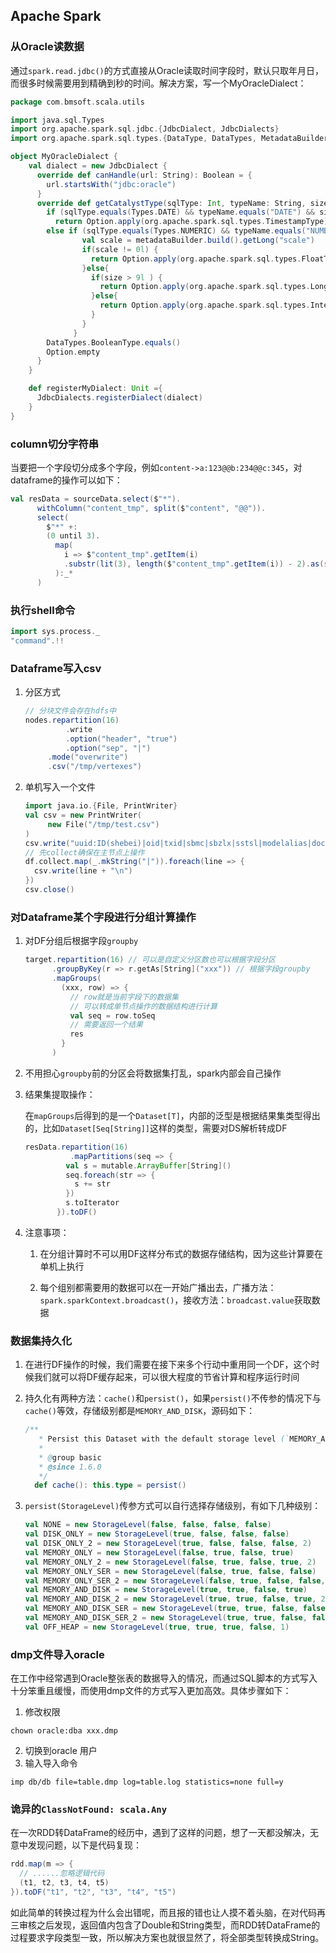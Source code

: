 ## Apache Spark

### 从Oracle读数据

通过`spark.read.jdbc()`的方式直接从Oracle读取时间字段时，默认只取年月日，而很多时候需要用到精确到秒的时间。解决方案，写一个MyOracleDialect：

```scala
package com.bmsoft.scala.utils

import java.sql.Types
import org.apache.spark.sql.jdbc.{JdbcDialect, JdbcDialects}
import org.apache.spark.sql.types.{DataType, DataTypes, MetadataBuilder}

object MyOracleDialect {
    val dialect = new JdbcDialect {
      override def canHandle(url: String): Boolean = {
        url.startsWith("jdbc:oracle")
      }
      override def getCatalystType(sqlType: Int, typeName: String, size: Int, metadataBuilder: MetadataBuilder): Option[DataType] = {
        if (sqlType.equals(Types.DATE) && typeName.equals("DATE") && size == 0)
          return Option.apply(org.apache.spark.sql.types.TimestampType)
        else if (sqlType.equals(Types.NUMERIC) && typeName.equals("NUMBER") ){
                val scale = metadataBuilder.build().getLong("scale")
                if(scale != 0l) {
                  return Option.apply(org.apache.spark.sql.types.FloatType)
                }else{
                  if(size > 9l ) {
                    return Option.apply(org.apache.spark.sql.types.LongType)
                  }else{
                    return Option.apply(org.apache.spark.sql.types.IntegerType)
                  }
                }
              }
        DataTypes.BooleanType.equals()
        Option.empty
      }
    }

    def registerMyDialect: Unit ={
      JdbcDialects.registerDialect(dialect)
    }
}

```

### column切分字符串

当要把一个字段切分成多个字段，例如`content->a:123@@b:234@@c:345`，对dataframe的操作可以如下：

```scala
val resData = sourceData.select($"*").
      withColumn("content_tmp", split($"content", "@@")).
      select(
        $"*" +:
        (0 until 3).
          map(
            i => $"content_tmp".getItem(i)
            .substr(lit(3), length($"content_tmp".getItem(i)) - 2).as(s"C${i+1}")
          ):_*
      )
```

### 执行shell命令

```scala
import sys.process._
"command".!!
```

### Dataframe写入csv

1. 分区方式

   ```scala
   // 分块文件会存在hdfs中
   nodes.repartition(16)
   			.write
   			.option("header", "true")
   			.option("sep", "|")
       	.mode("overwrite")
       	.csv("/tmp/vertexes")
   ```

2. 单机写入一个文件

   ```scala
   import java.io.{File, PrintWriter}
   val csv = new PrintWriter(
   		new File("/tmp/test.csv")
   )
   csv.write("uuid:ID(shebei)|oid|txid|sbmc|sbzlx|sstsl|modelalias|documentname|c1|c2|c3" + "\n")
   // 先collect确保在主节点上操作
   df.collect.map(_.mkString("|")).foreach(line => {
     csv.write(line + "\n")
   })
   csv.close()
   ```


### 对Dataframe某个字段进行分组计算操作

1. 对DF分组后根据字段`groupby`

   ```scala
   target.repartition(16) // 可以是自定义分区数也可以根据字段分区
         .groupByKey(r => r.getAs[String]("xxx")) // 根据字段groupby
         .mapGroups(
           (xxx, row) => {
             // row就是当前字段下的数据集
             // 可以转成单节点操作的数据结构进行计算
             val seq = row.toSeq
             // 需要返回一个结果
             res
           }
         )
   ```

2. 不用担心`groupby`前的分区会将数据集打乱，spark内部会自己操作

3. 结果集提取操作：

   在`mapGroups`后得到的是一个`Dataset[T]`，内部的泛型是根据结果集类型得出的，比如`Dataset[Seq[String]]`这样的类型，需要对DS解析转成DF

   ```scala
   resData.repartition(16)
   			 .mapPartitions(seq => {
            val s = mutable.ArrayBuffer[String]()
            seq.foreach(str => {
              s += str
            })
            s.toIterator
          }).toDF()
   ```

4. 注意事项：

   1) 在分组计算时不可以用DF这样分布式的数据存储结构，因为这些计算要在单机上执行

   2) 每个组别都需要用的数据可以在一开始广播出去，广播方法：`spark.sparkContext.broadcast()`，接收方法：`broadcast.value`获取数据

### 数据集持久化

1. 在进行DF操作的时候，我们需要在接下来多个行动中重用同一个DF，这个时候我们就可以将DF缓存起来，可以很大程度的节省计算和程序运行时间

2. 持久化有两种方法：`cache()`和`persist()`，如果`persist()`不传参的情况下与`cache()`等效，存储级别都是`MEMORY_AND_DISK`，源码如下：

   ```scala
   /**
      * Persist this Dataset with the default storage level (`MEMORY_AND_DISK`).
      *
      * @group basic
      * @since 1.6.0
      */
     def cache(): this.type = persist()
   ```

3. `persist(StorageLevel)`传参方式可以自行选择存储级别，有如下几种级别：

   ```scala
   val NONE = new StorageLevel(false, false, false, false)
   val DISK_ONLY = new StorageLevel(true, false, false, false)
   val DISK_ONLY_2 = new StorageLevel(true, false, false, false, 2)
   val MEMORY_ONLY = new StorageLevel(false, true, false, true)
   val MEMORY_ONLY_2 = new StorageLevel(false, true, false, true, 2)
   val MEMORY_ONLY_SER = new StorageLevel(false, true, false, false)
   val MEMORY_ONLY_SER_2 = new StorageLevel(false, true, false, false, 2)
   val MEMORY_AND_DISK = new StorageLevel(true, true, false, true)
   val MEMORY_AND_DISK_2 = new StorageLevel(true, true, false, true, 2)
   val MEMORY_AND_DISK_SER = new StorageLevel(true, true, false, false)
   val MEMORY_AND_DISK_SER_2 = new StorageLevel(true, true, false, false, 2)
   val OFF_HEAP = new StorageLevel(true, true, true, false, 1)
   ```

### dmp文件导入oracle

在工作中经常遇到Oracle整张表的数据导入的情况，而通过SQL脚本的方式写入十分笨重且缓慢，而使用dmp文件的方式写入更加高效。具体步骤如下：

1. 修改权限
```
chown oracle:dba xxx.dmp
```
2. 切换到oracle 用户
3. 输入导入命令
```
imp db/db file=table.dmp log=table.log statistics=none full=y
```

### 诡异的`ClassNotFound: scala.Any`

在一次RDD转DataFrame的经历中，遇到了这样的问题，想了一天都没解决，无意中发现问题，以下是代码复现：

```scala
rdd.map(m => {
  // ......忽略逻辑代码
  (t1, t2, t3, t4, t5)
}).toDF("t1", "t2", "t3", "t4", "t5")
```

如此简单的转换过程为什么会出错呢，而且报的错也让人摸不着头脑，在对代码再三审核之后发现，返回值内包含了Double和String类型，而RDD转DataFrame的过程要求字段类型一致，所以解决方案也就很显然了，将全部类型转换成String。